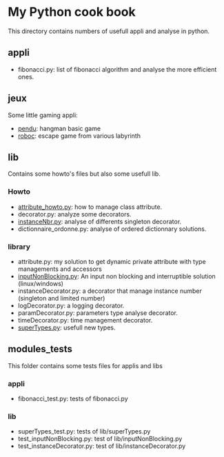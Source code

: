 # My Python cook book #

This directory contains numbers of usefull appli and analyse in python.

## appli ##

- fibonacci.py: list of fibonacci algorithm and analyse the more efficient ones.

## jeux ##

Some little gaming appli:
- [pendu](jeux/pendu/HANGMAN.md): hangman basic game
- [roboc](jeux/roboc/ROBOC.md): escape game from various labyrinth


## lib ##

Contains some howto's files but also some usefull lib.

### Howto ###
- [attribute_howto.py](lib/attribute_howto.md): how to manage class attribute.
- decorator.py: analyze some decorators.
- [instanceNbr.py](lib/instanceNbr.md): analyse of differents singleton decorator.
- dictionnaire_ordonne.py: analyse of ordered dictionnary solutions.


### library ###
- attribute.py: my solution to get dynamic private attribute with type managements and accessors
- [inputNonBlocking.py](lib/inputNonBlocking.md): An input non blocking and interruptible solution (linux/windows)
- instanceDecorator.py: a decorator that manage instance number (singleton and limited number)
- logDecorator.py: a logging decorator.
- paramDecorator.py: parameters type analyse decorator.
- timeDecorator.py: time management decorator.
- [superTypes.py](lib/superTypes.md): usefull new types.

## modules_tests ## 

This folder contains some tests files for applis and libs

### appli ###

- fibonacci_test.py: tests of fibonacci.py

### lib ###

- superTypes_test.py: tests of lib/superTypes.py
- test_inputNonBlocking.py: test of lib/inputNonBlocking.py
- test_instanceDecorator.py: test of lib/instanceDecorator.py
